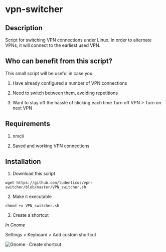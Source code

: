 # vpn-switcher

## Description

Script for switching VPN connections under Linux. In order to alternate VPNs, it will connect to the earliest used VPN. 


## Who can benefit from this script?

This small script will be useful in case you:
 
1. Have already configured a number of VPN connections

2. Need to switch between them, avoiding repetitions

3. Want to  stay off the hassle of clicking each time Turn off VPN > Turn on next VPN



## Requirements

1. nmcli

2. Saved and working VPN connections


## Installation

1. Download this script

````
wget https://github.com/ludenticus/vpn-switcher/blob/master/VPN_switcher.sh
````

2. Make it executable

````
chmod +x VPN_switcher.sh
````

3. Create a shortcut

  *In Gnome*
  
  Settings > Keyboard > Add custom shortcut

![Gnome · Create shortcut](https://github.com/ludenticus/vpn-switcher/blob/master/Gnome_Shortcut.jpg)
